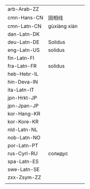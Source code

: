 | | | |
|-|-|-|
| arb-Arab-ZZ |  |  |
| cmn-Hans-CN | 固相线 |  |
| cmn-Latn-CN | gùxiàng xiàn |  |
| dan-Latn-DK |  |  |
| deu-Latn-DE | Solidus |  |
| eng-Latn-US | solidus |  |
| fin-Latn-FI |  |  |
| fra-Latn-FR | solidus |  |
| heb-Hebr-IL |  |  |
| hin-Deva-IN |  |  |
| ita-Latn-IT |  |  |
| jpn-Hrkt-JP |  |  |
| jpn-Jpan-JP |  |  |
| kor-Hang-KR |  |  |
| kor-Kore-KR |  |  |
| nld-Latn-NL |  |  |
| nob-Latn-NO |  |  |
| por-Latn-PT |  |  |
| rus-Cyrl-RU | солидус |  |
| spa-Latn-ES |  |  |
| swe-Latn-SE |  |  |
| zxx-Zsym-ZZ |  |  |
|  |  |  |
